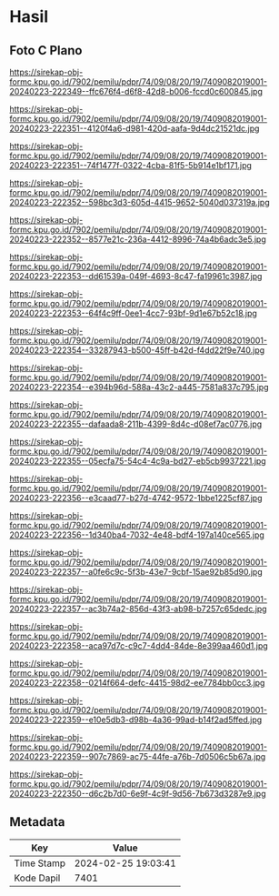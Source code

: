 # Hasil

## Foto C Plano

https://sirekap-obj-formc.kpu.go.id/7902/pemilu/pdpr/74/09/08/20/19/7409082019001-20240223-222349--ffc676f4-d6f8-42d8-b006-fccd0c600845.jpg

https://sirekap-obj-formc.kpu.go.id/7902/pemilu/pdpr/74/09/08/20/19/7409082019001-20240223-222351--4120f4a6-d981-420d-aafa-9d4dc21521dc.jpg

https://sirekap-obj-formc.kpu.go.id/7902/pemilu/pdpr/74/09/08/20/19/7409082019001-20240223-222351--74f1477f-0322-4cba-81f5-5b914e1bf171.jpg

https://sirekap-obj-formc.kpu.go.id/7902/pemilu/pdpr/74/09/08/20/19/7409082019001-20240223-222352--598bc3d3-605d-4415-9652-5040d037319a.jpg

https://sirekap-obj-formc.kpu.go.id/7902/pemilu/pdpr/74/09/08/20/19/7409082019001-20240223-222352--8577e21c-236a-4412-8996-74a4b6adc3e5.jpg

https://sirekap-obj-formc.kpu.go.id/7902/pemilu/pdpr/74/09/08/20/19/7409082019001-20240223-222353--dd61539a-049f-4693-8c47-fa19961c3987.jpg

https://sirekap-obj-formc.kpu.go.id/7902/pemilu/pdpr/74/09/08/20/19/7409082019001-20240223-222353--64f4c9ff-0ee1-4cc7-93bf-9d1e67b52c18.jpg

https://sirekap-obj-formc.kpu.go.id/7902/pemilu/pdpr/74/09/08/20/19/7409082019001-20240223-222354--33287943-b500-45ff-b42d-f4dd22f9e740.jpg

https://sirekap-obj-formc.kpu.go.id/7902/pemilu/pdpr/74/09/08/20/19/7409082019001-20240223-222354--e394b96d-588a-43c2-a445-7581a837c795.jpg

https://sirekap-obj-formc.kpu.go.id/7902/pemilu/pdpr/74/09/08/20/19/7409082019001-20240223-222355--dafaada8-211b-4399-8d4c-d08ef7ac0776.jpg

https://sirekap-obj-formc.kpu.go.id/7902/pemilu/pdpr/74/09/08/20/19/7409082019001-20240223-222355--05ecfa75-54c4-4c9a-bd27-eb5cb9937221.jpg

https://sirekap-obj-formc.kpu.go.id/7902/pemilu/pdpr/74/09/08/20/19/7409082019001-20240223-222356--e3caad77-b27d-4742-9572-1bbe1225cf87.jpg

https://sirekap-obj-formc.kpu.go.id/7902/pemilu/pdpr/74/09/08/20/19/7409082019001-20240223-222356--1d340ba4-7032-4e48-bdf4-197a140ce565.jpg

https://sirekap-obj-formc.kpu.go.id/7902/pemilu/pdpr/74/09/08/20/19/7409082019001-20240223-222357--a0fe6c9c-5f3b-43e7-9cbf-15ae92b85d90.jpg

https://sirekap-obj-formc.kpu.go.id/7902/pemilu/pdpr/74/09/08/20/19/7409082019001-20240223-222357--ac3b74a2-856d-43f3-ab98-b7257c65dedc.jpg

https://sirekap-obj-formc.kpu.go.id/7902/pemilu/pdpr/74/09/08/20/19/7409082019001-20240223-222358--aca97d7c-c9c7-4dd4-84de-8e399aa460d1.jpg

https://sirekap-obj-formc.kpu.go.id/7902/pemilu/pdpr/74/09/08/20/19/7409082019001-20240223-222358--0214f664-defc-4415-98d2-ee7784bb0cc3.jpg

https://sirekap-obj-formc.kpu.go.id/7902/pemilu/pdpr/74/09/08/20/19/7409082019001-20240223-222359--e10e5db3-d98b-4a36-99ad-b14f2ad5ffed.jpg

https://sirekap-obj-formc.kpu.go.id/7902/pemilu/pdpr/74/09/08/20/19/7409082019001-20240223-222359--907c7869-ac75-44fe-a76b-7d0506c5b67a.jpg

https://sirekap-obj-formc.kpu.go.id/7902/pemilu/pdpr/74/09/08/20/19/7409082019001-20240223-222350--d6c2b7d0-6e9f-4c9f-9d56-7b673d3287e9.jpg


## Metadata

| Key        | Value               |
| ---------- | ------------------- |
| Time Stamp | 2024-02-25 19:03:41 |
| Kode Dapil | 7401                |



